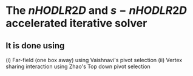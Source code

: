 # The $nHODLR2D$ and $s-nHODLR2D$ accelerated iterative solver
## It is done using
(i) Far-field (one box away) using Vaishnavi's pivot selection
(ii) Vertex sharing interaction using Zhao's Top down pivot selection
